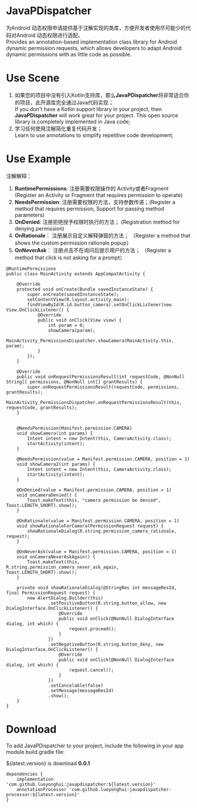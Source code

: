# JavaPDispatcher

为Android 动态权限申请提供基于注解实现的类库，方便开发者使用尽可能少的代码对Android 动态权限进行适配。<br>
Provides an annotation-based implementation class library for Android dynamic permission requests, which allows developers to adapt Android dynamic permissions with as little code as possible.<br>


# Use Scene 

1. 如果您的项目中没有引入Kotlin支持库，那么**JavaPDispatcher**将非常适合你的项目，此开源库完全通过Java代码实现；<br>
If you don't have a Kotlin support library in your project, then **JavaPDispatcher** will work great for your project. This open source library is completely implemented in Java code;<br>
2. 学习任何使用注解简化重复代码开发；<br>
Learn to use annotations to simplify repetitive code development;<br>


# Use Example

注解解释：

1. **RuntimePermissions**: 注册需要权限操作的 Activity或者Fragment (Register an Activity or Fragment that requires permission to operate)<br>
2. **NeedsPermission**: 注册需要权限的方法，支持参数传递；(Register a method that requires permission, Support for passing method parameters) <br>
3. **OnDenied**: 注册拒绝授予权限时执行的方法； (Registration method for denying permission)<br>
4. **OnRationale**： 注册展示自定义解释弹窗的方法； （Register a method that shows the custom permission rationale popup） <br>
5. **OnNeverAsk**： 注册点击不在询问后提示用户的方法； （Register a method that click is not asking for a prompt） <br>


```
@RuntimePermissions
public class MainActivity extends AppCompatActivity {

    @Override
    protected void onCreate(Bundle savedInstanceState) {
        super.onCreate(savedInstanceState);
        setContentView(R.layout.activity_main);
        findViewById(R.id.button_camera).setOnClickListener(new View.OnClickListener() {
            @Override
            public void onClick(View view) {
                int param = 0;
                showCamera(param);
                MainActivity_PermissionsDispatcher.showCamera(MainActivity.this, param);
            }
        });
    }

    @Override
    public void onRequestPermissionsResult(int requestCode, @NonNull String[] permissions, @NonNull int[] grantResults) {
        super.onRequestPermissionsResult(requestCode, permissions, grantResults);
        MainActivity_PermissionsDispatcher.onRequestPermissionsResult(this, requestCode, grantResults);
    }


    @NeedsPermission(Manifest.permission.CAMERA)
    void showCamera(int params) {
        Intent intent = new Intent(this, CameraActivity.class);
        startActivity(intent);
    }

    @NeedsPermission(value = Manifest.permission.CAMERA, position = 1)
    void showCamera2(int params) {
        Intent intent = new Intent(this, CameraActivity.class);
        startActivity(intent);
    }

    @OnDenied(value = Manifest.permission.CAMERA, position = 1)
    void onCameraDenied() {
        Toast.makeText(this, "camera permission be denied", Toast.LENGTH_SHORT).show();
    }

    @OnRationale(value = Manifest.permission.CAMERA, position = 1)
    void showRationaleForCamera(PermissionRequest request) {
        showRationaleDialog(R.string.permission_camera_rationale, request);
    }

    @OnNeverAsk(value = Manifest.permission.CAMERA, position = 1)
    void onCameraNeverAskAgain() {
        Toast.makeText(this, R.string.permission_camera_never_ask_again, Toast.LENGTH_SHORT).show();
    }

    private void showRationaleDialog(@StringRes int messageResId, final PermissionRequest request) {
        new AlertDialog.Builder(this)
                .setPositiveButton(R.string.button_allow, new DialogInterface.OnClickListener() {
                    @Override
                    public void onClick(@NonNull DialogInterface dialog, int which) {
                        request.proceed();
                    }
                })
                .setNegativeButton(R.string.button_deny, new DialogInterface.OnClickListener() {
                    @Override
                    public void onClick(@NonNull DialogInterface dialog, int which) {
                        request.cancel();
                    }
                })
                .setCancelable(false)
                .setMessage(messageResId)
                .show();
    }
}
```


# Download

To add JavaPDispatcher to your project, include the following in your app module build.gradle file:

${latest.version} is  download  **0.0.1**

```
dependencies {
    implementation 'com.github.luoyonghui:javapdispatcher:${latest.version}'
    annotationProcessor 'com.github.luoyonghui:javapdispatcher-processor:${latest.version}'
}
```
